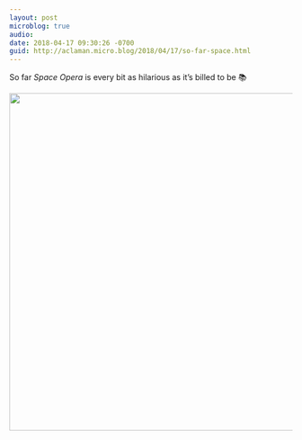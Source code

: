 ```yaml
---
layout: post
microblog: true
audio: 
date: 2018-04-17 09:30:26 -0700
guid: http://aclaman.micro.blog/2018/04/17/so-far-space.html
---
```

So far *Space Opera* is every bit as hilarious as it’s billed to be 📚

<img src="http://micro.alexclaman.com/uploads/2018/d0c12818ef.jpg" width="600" height="600" />

